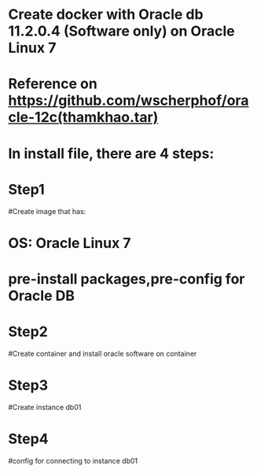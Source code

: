 # Create docker with Oracle db 11.2.0.4 (Software only) on Oracle Linux 7 
# Reference on https://github.com/wscherphof/oracle-12c(thamkhao.tar)

# In install file, there are 4 steps:
# Step1
#Create image that has:
#	OS: Oracle Linux 7
#	pre-install packages,pre-config for Oracle DB

# Step2
#Create container and install oracle software on container

# Step3
#Create instance db01

# Step4
#config for connecting to instance db01
